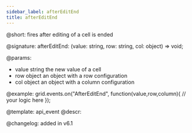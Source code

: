 ```yaml
---
sidebar_label: afterEditEnd
title: afterEditEnd
---          
```


@short: fires after editing of a cell is ended

@signature: afterEditEnd: (value: string, row: string, col: object) => void;
	
@params:
- value			string		the new value of a cell
- row			object		an object with a row configuration
- col		object		an object with a column configuration

@example:
grid.events.on("AfterEditEnd", function(value,row,column){
	// your logic here
});

@template:	api_event
@descr:

@changelog: added in v6.1

